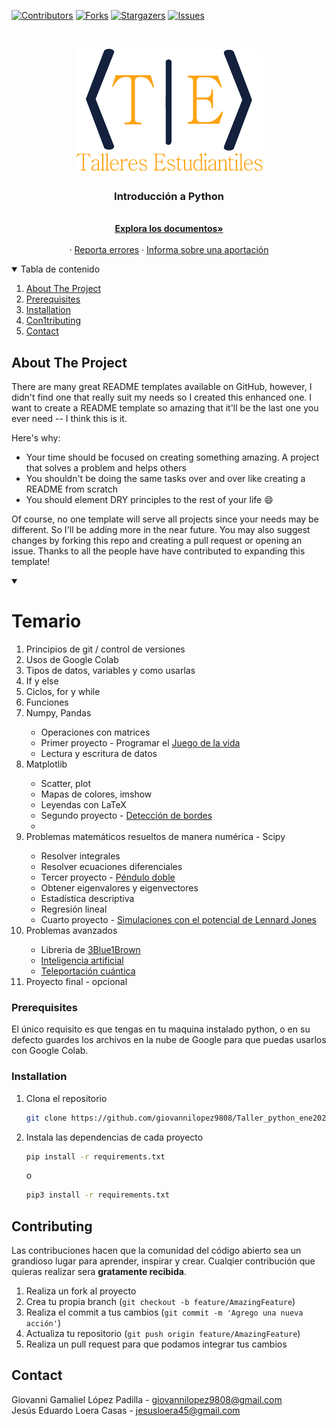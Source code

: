 [![Contributors][contributors-shield]][contributors-url]
[![Forks][forks-shield]][forks-url]
[![Stargazers][stars-shield]][stars-url]
[![Issues][issues-shield]][issues-url]

<!-- PROJECT LOGO -->
<br />
<p align="center">
  <a href="https://github.com/giovannilopez9808/Taller_python_ene2021">
    <img src="images/logo.png" alt="Logo" width="300" height="200">
  </a>

  <h3 align="center">Introducción a Python</h3>

  <p align="center">
    <br />
    <a href="https://github.com/giovannilopez9808/Taller_python_ene2021"><strong>Explora los documentos»</strong></a>
    <br />
    <br />
    ·
    <a href="https://github.com/giovannilopez9808/Taller_python_ene2021/issues">Reporta errores</a>
    ·
    <a href="https://github.com/giovannilopez9808/Taller_python_ene2021/issues">Informa sobre una aportación</a>
  </p>
</p>

<!-- TABLE OF CONTENTS -->
<details open="open">
  <summary>Tabla de contenido</summary>
  <ol>
    <li><a href="#about-the-project">About The Project</a></li>
    <li><a href="#prerequisites">Prerequisites</a></li>
    <li><a href="#installation">Installation</a></li>
    <li><a href="#contributing">Con1tributing</a></li>
    <li><a href="#contact">Contact</a></li>
  </ol>
</details>

<!-- ABOUT THE PROJECT -->

## About The Project

There are many great README templates available on GitHub, however, I didn't find one that really suit my needs so I created this enhanced one. I want to create a README template so amazing that it'll be the last one you ever need -- I think this is it.

Here's why:

- Your time should be focused on creating something amazing. A project that solves a problem and helps others
- You shouldn't be doing the same tasks over and over like creating a README from scratch
- You should element DRY principles to the rest of your life :smile:

Of course, no one template will serve all projects since your needs may be different. So I'll be adding more in the near future. You may also suggest changes by forking this repo and creating a pull request or opening an issue. Thanks to all the people have have contributed to expanding this template!

<details open="open">
    <summary><h1>Temario</h1></summary>
    <ol>
      <li>Principios de git / control de versiones</li>
      <li>Usos de Google Colab</li>
      <li>Tipos de datos, variables y como usarlas</li>
      <li>If y else</li>
      <li>Ciclos, for y while</li>
      <li>Funciones</li>
      <li>Numpy, Pandas</li>
      <ul>
        <li>Operaciones con matrices</li>
        <li>
          Primer proyecto - Programar el
          <a href="https://en.wikipedia.org/wiki/Conway%27s_Game_of_Life"
            >Juego de la vida</a
          >
        </li>
        <li>Lectura y escritura de datos</li>
      </ul>
      <li>Matplotlib</li>
      <ul>
        <li>Scatter, plot</li>
        <li>Mapas de colores, imshow</li>
        <li>Leyendas con LaTeX</li>
        <li>
          Segundo proyecto -
          <a href="https://en.wikipedia.org/wiki/Edge_detection"
            >Detección de bordes</a
          >
        </li>
        <li></li>
      </ul>
      <li>Problemas matemáticos resueltos de manera numérica - Scipy</li>
      <ul>
        <li>Resolver integrales</li>
        <li>Resolver ecuaciones diferenciales</li>
        <li>
          Tercer proyecto -
          <a href="https://en.wikipedia.org/wiki/Double_pendulum"
            >Péndulo doble</a
          >
        </li>
        <li>Obtener eigenvalores y eigenvectores</li>
        <li>Estadística descriptiva</li>
        <li>Regresión lineal</li>
        <li>
          Cuarto proyecto -
          <a href="https://es.wikipedia.org/wiki/Potencial_de_Lennard-Jones"
            >Simulaciones con el potencial de Lennard Jones</a
          >
        </li>
      </ul>
      <li>Problemas avanzados</li>
      <ul>
        <li>
          Libreria de
          <a href="https://www.youtube.com/channel/UCYO_jab_esuFRV4b17AJtAw"
            >3Blue1Brown</a
          >
        </li>
        <li>
          <a href="https://es.wikipedia.org/wiki/Inteligencia_artificial"
            >Inteligencia artificial</a
          >
        </li>
        <li>
          <a
            href="https://es.wikipedia.org/wiki/Teleportaci%C3%B3n_cu%C3%A1ntica"
            >Teleportación cuántica</a
          >
        </li>
      </ul>
      <li>Proyecto final - opcional</li>
    </ol>
  </details>

### Prerequisites

El único requisito es que tengas en tu maquina instalado python, o en su defecto guardes los archivos en la nube de
Google para que puedas usarlos con Google Colab.

### Installation

1. Clona el repositorio
   ```sh
   git clone https://github.com/giovannilopez9808/Taller_python_ene2021.git
   ```
2. Instala las dependencias de cada proyecto
   ```sh
   pip install -r requirements.txt
   ```
   o
   ```sh
   pip3 install -r requirements.txt
   ```

<!-- CONTRIBUTING -->

## Contributing

Las contribuciones hacen que la comunidad del código abierto sea un grandioso lugar para aprender, inspirar y crear.
Cualqier contribución que quieras realizar sera **gratamente recibida**.

1. Realiza un fork al proyecto
2. Crea tu propia branch (`git checkout -b feature/AmazingFeature`)
3. Realiza el commit a tus cambios (`git commit -m 'Agrego una nueva acción'`)
4. Actualiza tu repositorio (`git push origin feature/AmazingFeature`)
5. Realiza un pull request para que podamos integrar tus cambios

<!-- CONTACT -->

## Contact

Giovanni Gamaliel López Padilla - giovannilopez9808@gmail.com <br>
Jesús Eduardo Loera Casas - jesusloera45@gmail.com

<!-- MARKDOWN LINKS & IMAGES -->
<!-- https://www.markdownguide.org/basic-syntax/#reference-style-links -->

[contributors-shield]: https://img.shields.io/github/contributors/giovannilopez9808/Taller_python_ene2021.svg?style=for-the-badge
[contributors-url]: https://github.com/giovannilopez9808/Taller_python_ene2021/graphs/contributors
[forks-shield]: https://img.shields.io/github/forks/giovannilopez9808/Taller_python_ene2021.svg?style=for-the-badge
[forks-url]: https://github.com/giovannilopez9808/Taller_python_ene2021/network/members
[stars-shield]: https://img.shields.io/github/stars/giovannilopez9808/Taller_python_ene2021.svg?style=for-the-badge
[stars-url]: https://github.com/giovannilopez9808/Taller_python_ene2021/stargazers
[issues-shield]: https://img.shields.io/github/issues/giovannilopez9808/Taller_python_ene2021.svg?style=for-the-badge
[issues-url]: https://github.com/giovannilopez9808/Taller_python_ene2021/issues
